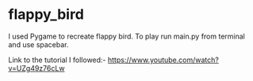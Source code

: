 # flappy_bird
I used Pygame to recreate flappy bird. To play run main.py from terminal and use spacebar.

Link to the tutorial I followed:- https://www.youtube.com/watch?v=UZg49z76cLw
